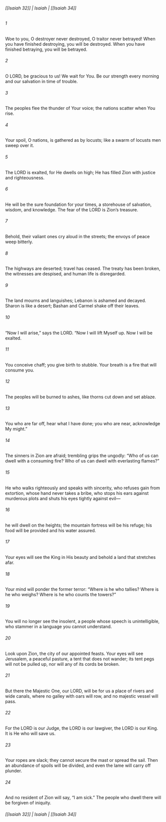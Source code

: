 ###### [[Isaiah 32]] | Isaiah | [[Isaiah 34]]

###### 1
Woe to you, O destroyer never destroyed, O traitor never betrayed! When you have finished destroying, you will be destroyed. When you have finished betraying, you will be betrayed.
###### 2
O LORD, be gracious to us! We wait for You. Be our strength every morning and our salvation in time of trouble.
###### 3
The peoples flee the thunder of Your voice; the nations scatter when You rise.
###### 4
Your spoil, O nations, is gathered as by locusts; like a swarm of locusts men sweep over it.
###### 5
The LORD is exalted, for He dwells on high; He has filled Zion with justice and righteousness.
###### 6
He will be the sure foundation for your times, a storehouse of salvation, wisdom, and knowledge. The fear of the LORD is Zion’s treasure.
###### 7
Behold, their valiant ones cry aloud in the streets; the envoys of peace weep bitterly.
###### 8
The highways are deserted; travel has ceased. The treaty has been broken, the witnesses are despised, and human life is disregarded.
###### 9
The land mourns and languishes; Lebanon is ashamed and decayed. Sharon is like a desert; Bashan and Carmel shake off their leaves.
###### 10
“Now I will arise,” says the LORD. “Now I will lift Myself up. Now I will be exalted.
###### 11
You conceive chaff; you give birth to stubble. Your breath is a fire that will consume you.
###### 12
The peoples will be burned to ashes, like thorns cut down and set ablaze.
###### 13
You who are far off, hear what I have done; you who are near, acknowledge My might.”
###### 14
The sinners in Zion are afraid; trembling grips the ungodly: “Who of us can dwell with a consuming fire? Who of us can dwell with everlasting flames?”
###### 15
He who walks righteously and speaks with sincerity, who refuses gain from extortion, whose hand never takes a bribe, who stops his ears against murderous plots and shuts his eyes tightly against evil—
###### 16
he will dwell on the heights; the mountain fortress will be his refuge; his food will be provided and his water assured.
###### 17
Your eyes will see the King in His beauty and behold a land that stretches afar.
###### 18
Your mind will ponder the former terror: “Where is he who tallies? Where is he who weighs? Where is he who counts the towers?”
###### 19
You will no longer see the insolent, a people whose speech is unintelligible, who stammer in a language you cannot understand.
###### 20
Look upon Zion, the city of our appointed feasts. Your eyes will see Jerusalem, a peaceful pasture, a tent that does not wander; its tent pegs will not be pulled up, nor will any of its cords be broken.
###### 21
But there the Majestic One, our LORD, will be for us a place of rivers and wide canals, where no galley with oars will row, and no majestic vessel will pass.
###### 22
For the LORD is our Judge, the LORD is our lawgiver, the LORD is our King. It is He who will save us.
###### 23
Your ropes are slack; they cannot secure the mast or spread the sail. Then an abundance of spoils will be divided, and even the lame will carry off plunder.
###### 24
And no resident of Zion will say, “I am sick.” The people who dwell there will be forgiven of iniquity.

###### [[Isaiah 32]] | Isaiah | [[Isaiah 34]]
